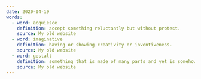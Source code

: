 ```yaml
---
date: 2020-04-19
words:
  - word: acquiesce
    definition: accept something reluctantly but without protest.
    source: My old website
  - word: imaginative
    definition: having or showing creativity or inventiveness.
    source: My old website
  - word: gestalt
    definition: something that is made of many parts and yet is somehow more than or different from the combination of its parts; broadly; the general quality or character of something
    source: My old website
---
```


